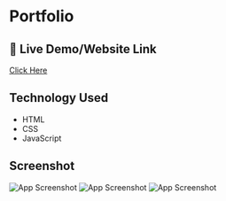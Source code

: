 
# Portfolio


## 🔗 Live Demo/Website Link
[ Click Here ](https://aman4uas.github.io/Simon-Game/)




## Technology Used
- HTML
- CSS
- JavaScript


## Screenshot

![App Screenshot](https://firebasestorage.googleapis.com/v0/b/github-resume-others.appspot.com/o/GitHub%2FSimon_Game%20-%201.png?alt=media&token=9b56bd92-acd0-4ea2-aa1f-78ade5e38454)
![App Screenshot](https://firebasestorage.googleapis.com/v0/b/github-resume-others.appspot.com/o/GitHub%2FSimon%20Game%20-%202.png?alt=media&token=e0fb8e7f-ab32-4e2d-9ecb-f669556db77e)
![App Screenshot](https://firebasestorage.googleapis.com/v0/b/github-resume-others.appspot.com/o/GitHub%2FSimon%20Game%20-%203.png?alt=media&token=22de14c3-9b92-42a8-93e9-2f7a2dcd8fba)
